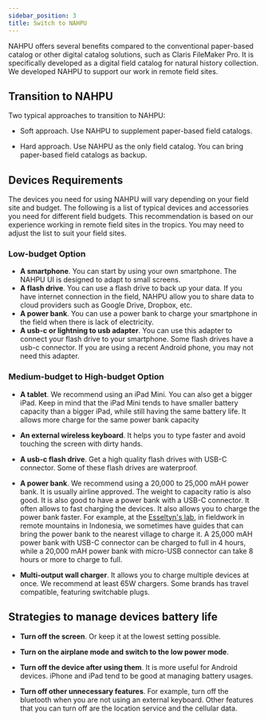 ```yaml
---
sidebar_position: 3
title: Switch to NAHPU
---
```


NAHPU offers several benefits compared to the conventional paper-based catalog or other digital catalog solutions, such as Claris FileMaker Pro. It is specifically developed as a digital field catalog for natural history collection. We developed NAHPU to support our work in remote field sites.

## Transition to NAHPU

Two typical approaches to transition to NAHPU:

- Soft approach. Use NAHPU to supplement paper-based field catalogs.

- Hard approach. Use NAHPU as the only field catalog. You can bring paper-based field catalogs as backup.

## Devices Requirements

The devices you need for using NAHPU will vary depending on your field site and budget. The following is a list of typical devices and accessories you need for different field budgets. This recommendation is based on our experience working in remote field sites in the tropics. You may need to adjust the list to suit your field sites.

### Low-budget Option

- **A smartphone**. You can start by using your own smartphone. The NAHPU UI is designed to adapt to small screens.
- **A flash drive**. You can use a flash drive to back up your data. If you have internet connection in the field, NAHPU allow you to share data to cloud providers such as Google Drive, Dropbox, etc.
- **A power bank**. You can use a power bank to charge your smartphone in the field when there is lack of electricity.
- **A usb-c or lightning to usb adapter**. You can use this adapter to connect your flash drive to your smartphone. Some flash drives have a usb-c connector. If you are using a recent Android phone, you may not need this adapter.

### Medium-budget to High-budget Option

- **A tablet**. We recommend using an iPad Mini. You can also get a bigger iPad. Keep in mind that the iPad Mini tends to have smaller battery capacity than a bigger iPad, while still having the same battery life. It allows more charge for the same power bank capacity

- **An external wireless keyboard**. It helps you to type faster and avoid touching the screen with dirty hands.

- **A usb-c flash drive**. Get a high quality flash drives with USB-C connector. Some of these flash drives are waterproof.

- **A power bank**. We recommend using a 20,000 to 25,000 mAH power bank. It is usually airline approved. The weight to capacity ratio is also good. It is also good to have a power bank with a USB-C connector. It often allows to fast charging the devices. It also allows you to charge the power bank faster. For example, at the [Esseltyn's lab](https://esselstyn.github.io/), in fieldwork in remote mountains in Indonesia, we sometimes have guides that can bring the power bank to the nearest village to charge it. A 25,000 mAH power bank with USB-C connector can be charged to full in 4 hours, while a 20,000 mAH power bank with micro-USB connector can take 8 hours or more to charge to full.

- **Multi-output wall charger**. It allows you to charge multiple devices at once. We recommend at least 65W chargers. Some brands has travel compatible, featuring switchable plugs.

## Strategies to manage devices battery life

- **Turn off the screen**. Or keep it at the lowest setting possible.

- **Turn on the airplane mode and switch to the low power mode**.

- **Turn off the device after using them**. It is more useful for Android devices. iPhone and iPad tend to be good at managing battery usages.

- **Turn off other unnecessary features**. For example, turn off the bluetooth when you are not using an external keyboard. Other features that you can turn off are the location service and the cellular data.
